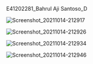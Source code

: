 E41202281_Bahrul Aji Santoso_D

![Screenshot_20211014-212917](https://user-images.githubusercontent.com/76810040/137348898-6f26b3d4-0a17-49bb-8b8a-5d0b9278f16e.png)

![Screenshot_20211014-212926](https://user-images.githubusercontent.com/76810040/137348902-e069d316-5c24-48bc-b5d9-05b649921dbc.png)

![Screenshot_20211014-212934](https://user-images.githubusercontent.com/76810040/137348930-b751506e-708b-4cc0-b367-653b31c999c0.png)

![Screenshot_20211014-212946](https://user-images.githubusercontent.com/76810040/137348937-b9cfd4ef-b24c-49de-b93a-a2292828b0c0.png)
